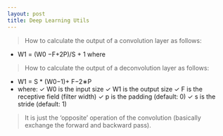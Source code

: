 ```yaml
---
layout: post
title: Deep Learning Utils
---
```

> How to calculate the output of a convolution layer as follows:
- W1 = (W0 −F+2P)/S + 1 where 
> How to calculate the output of a deconvolution layer as follows:
- W1 = S * (W0−1)+ F−2∗P
- where:
  ✓ W0 is the input size
  ✓ W1 is the output size
  ✓ F is the receptive field (filter width)
  ✓ p is the padding (default: 0)
  ✓ s is the stride (default: 1)

> It is just the ‘opposite’ operation of the convolution (basically exchange the forward and backward pass).
